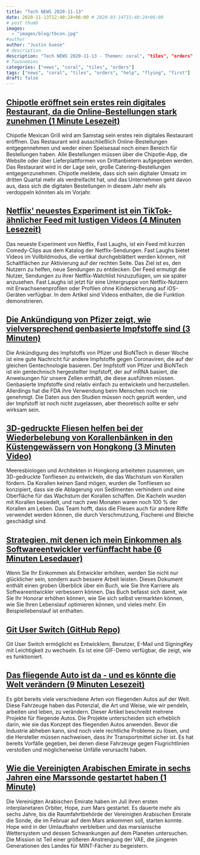 ```yaml
---
title: "Tech NEWS 2020-11-13"
date: 2020-11-13T12:40:24+06:00 # 2020-03-14T15:40:24+06:00
# post thumb
images:
  - "images/blog/tbcon.jpg"
#author
author: "Justin Guese"
# description
description: "Tech NEWS 2020-11-13 - Themen: coral", "tiles", "orders"
# Taxonomies
categories: ["news", "coral", "tiles", "orders"]
tags: ["news", "coral", "tiles", "orders", "help", "flying", "first"]
draft: false
---
```


## [Chipotle eröffnet sein erstes rein digitales Restaurant, da die Online-Bestellungen stark zunehmen (1 Minute Lesezeit)](https://www.cnbc.com/2020/11/11/chipotle-to-open-its-first-digital-only-restaurant-as-online-orders-soar.html/1/01000175c149fc6d-30dfed3a-dabd-4a21-9a0a-e6ff99442c59-000000/Kc-CrMtjGjaL2UbbUkhzE00USCQxC9wytWjeSP6Nu-M=167)

 Chipotle Mexican Grill wird am Samstag sein erstes rein digitales Restaurant eröffnen. Das Restaurant wird ausschließlich Online-Bestellungen entgegennehmen und weder einen Speisesaal noch einen Bereich für Bestellungen haben. Alle Bestellungen müssen über die Chipotle-App, die Website oder über Lieferplattformen von Drittanbietern aufgegeben werden. Das Restaurant wird in der Lage sein, große Catering-Bestellungen entgegenzunehmen. Chipotle meldete, dass sich sein digitaler Umsatz im dritten Quartal mehr als verdreifacht hat, und das Unternehmen geht davon aus, dass sich die digitalen Bestellungen in diesem Jahr mehr als verdoppeln könnten als im Vorjahr.

## [Netflix' neuestes Experiment ist ein TikTok-ähnlicher Feed mit lustigen Videos (4 Minuten Lesezeit)](https://techcrunch.com/2020/11/12/netflixs-latest-experiment-is-a-tiktok-like-feed-of-funny-videos//1/01000175c149fc6d-30dfed3a-dabd-4a21-9a0a-e6ff99442c59-000000/nuhhNjeeTpbDjf5L6AkCejl6qxAJOGmohVp8QyUiarU=167)

 Das neueste Experiment von Netflix, Fast Laughs, ist ein Feed mit kurzen Comedy-Clips aus dem Katalog der Netflix-Sendungen. Fast Laughs bietet Videos im Vollbildmodus, die vertikal durchgeblättert werden können, mit Schaltflächen zur Aktivierung auf der rechten Seite. Das Ziel ist es, den Nutzern zu helfen, neue Sendungen zu entdecken. Der Feed ermutigt die Nutzer, Sendungen zu ihrer Netflix-Watchlist hinzuzufügen, um sie später anzusehen. Fast Laughs ist jetzt für eine Untergruppe von Netflix-Nutzern mit Erwachsenenprofilen oder Profilen ohne Kindersicherung auf iOS-Geräten verfügbar. In dem Artikel sind Videos enthalten, die die Funktion demonstrieren.

## [Die Ankündigung von Pfizer zeigt, wie vielversprechend genbasierte Impfstoffe sind (3 Minuten)](https://www.theverge.com/21562309/pfizer-coronavirus-vaccine-gene-based/1/01000175c149fc6d-30dfed3a-dabd-4a21-9a0a-e6ff99442c59-000000/jFlgp4JiRrYLdSZq23EGgd9Te4dXd6U3C2pZwojMASM=167)

 Die Ankündigung des Impfstoffs von Pfizer und BioNTech in dieser Woche ist eine gute Nachricht für andere Impfstoffe gegen Coronaviren, die auf der gleichen Gentechnologie basieren. Der Impfstoff von Pfizer und BioNTech ist ein gentechnisch hergestellter Impfstoff, der auf mRNA basiert, die Anweisungen für unsere Zellen enthält, die diese ausführen müssen. Genbasierte Impfstoffe sind relativ einfach zu entwickeln und herzustellen. Allerdings hat die FDA ihre Verwendung beim Menschen noch nie genehmigt. Die Daten aus den Studien müssen noch geprüft werden, und der Impfstoff ist noch nicht zugelassen, aber theoretisch sollte er sehr wirksam sein.

## [3D-gedruckte Fliesen helfen bei der Wiederbelebung von Korallenbänken in den Küstengewässern von Hongkong (3 Minuten Video)](https://www.scmp.com/video/hong-kong/3109534/3d-printed-tiles-help-revive-coral-beds-hong-kong-coastal-waters/1/01000175c149fc6d-30dfed3a-dabd-4a21-9a0a-e6ff99442c59-000000/tkwIDsWzIQlJ0Rv4s83nlcA9uW_LV0D1tvPnI5WrQbk=167)

 Meeresbiologen und Architekten in Hongkong arbeiteten zusammen, um 3D-gedruckte Tonfliesen zu entwickeln, die das Wachstum von Korallen fördern. Da Korallen keinen Sand mögen, wurden die Tonfliesen so konzipiert, dass sie die Ablagerung von Sedimenten verhindern und eine Oberfläche für das Wachstum der Korallen schaffen. Die Kacheln wurden mit Korallen besiedelt, und nach zwei Monaten waren noch 100 % der Korallen am Leben. Das Team hofft, dass die Fliesen auch für andere Riffe verwendet werden können, die durch Verschmutzung, Fischerei und Bleiche geschädigt sind.

## [Strategien, mit denen ich mein Einkommen als Softwareentwickler verfünffacht habe (6 Minuten Lesedauer)](https://devcareer.elliotbonneville.com//1/01000175c149fc6d-30dfed3a-dabd-4a21-9a0a-e6ff99442c59-000000/GspwUnKrEWI7FfKTRnLzKlmyItQY_Qbyl73zXVkp7vI=167)

 Wenn Sie Ihr Einkommen als Entwickler erhöhen, werden Sie nicht nur glücklicher sein, sondern auch bessere Arbeit leisten. Dieses Dokument enthält einen groben Überblick über ein Buch, wie Sie Ihre Karriere als Softwareentwickler verbessern können. Das Buch befasst sich damit, wie Sie Ihr Honorar erhöhen können, wie Sie sich selbst vermarkten können, wie Sie Ihren Lebenslauf optimieren können, und vieles mehr. Ein Beispiellebenslauf ist enthalten.

## [Git User Switch (GitHub Repo)](https://github.com/geongeorge/Git-User-Switch/1/01000175c149fc6d-30dfed3a-dabd-4a21-9a0a-e6ff99442c59-000000/242zxx25fRjCTUAXzaOqTv54TklpwfqZMujhBOpvs1E=167)

 Git User Switch ermöglicht es Entwicklern, Benutzer, E-Mail und SigningKey mit Leichtigkeit zu wechseln. Es ist eine GIF-Demo verfügbar, die zeigt, wie es funktioniert.

## [Das fliegende Auto ist da - und es könnte die Welt verändern (9 Minuten Lesezeit)](https://www.bbc.com/future/article/20201111-the-flying-car-is-here-vtols-jetpacks-and-air-taxis/1/01000175c149fc6d-30dfed3a-dabd-4a21-9a0a-e6ff99442c59-000000/Mg-Aj_l3rgbLNG1mrH3SqUV4RHOmlAiuazPeDHPD1Zg=167)

 Es gibt bereits viele verschiedene Arten von fliegenden Autos auf der Welt. Diese Fahrzeuge haben das Potenzial, die Art und Weise, wie wir pendeln, arbeiten und leben, zu verändern. Dieser Artikel beschreibt mehrere Projekte für fliegende Autos. Die Projekte unterscheiden sich erheblich darin, wie sie das Konzept des fliegenden Autos anwenden. Bevor die Industrie abheben kann, sind noch viele rechtliche Probleme zu lösen, und die Hersteller müssen nachweisen, dass ihr Transportmittel sicher ist. Es hat bereits Vorfälle gegeben, bei denen diese Fahrzeuge gegen Flugrichtlinien verstoßen und möglicherweise Unfälle verursacht haben.

## [Wie die Vereinigten Arabischen Emirate in sechs Jahren eine Marssonde gestartet haben (1 Minute)](https://www.vice.com/en/article/n7vb5x/how-the-united-arab-emirates-launched-a-mars-probe-in-six-years/1/01000175c149fc6d-30dfed3a-dabd-4a21-9a0a-e6ff99442c59-000000/dXhIHP9CEtvmilvxu2MRNnLwtCu55TiGtdvX_4Q-Re0=167)

 Die Vereinigten Arabischen Emirate haben im Juli ihren ersten interplanetaren Orbiter, Hope, zum Mars gestartet. Es dauerte mehr als sechs Jahre, bis die Raumfahrtbehörde der Vereinigten Arabischen Emirate die Sonde, die im Februar auf dem Mars ankommen soll, starten konnte. Hope wird in der Umlaufbahn verbleiben und das marsianische Wettersystem und dessen Schwankungen auf dem Planeten untersuchen. Die Mission ist Teil einer größeren Anstrengung der VAE, die jüngeren Generationen des Landes für MINT-Fächer zu begeistern.


